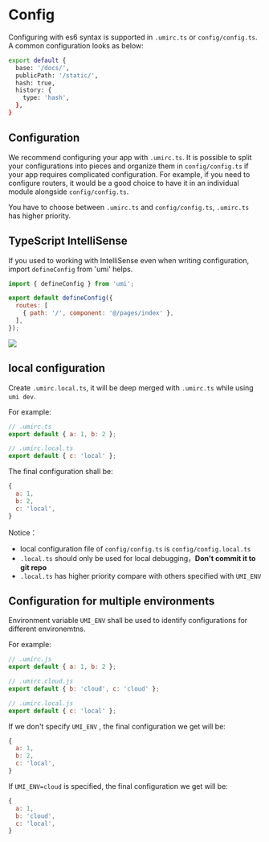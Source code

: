 # Config

Configuring with es6 syntax is supported in `.umirc.ts` or `config/config.ts`. A common configuration looks as below:

```bash
export default {
  base: '/docs/',
  publicPath: '/static/',
  hash: true,
  history: {
    type: 'hash',
  },
}
```

## Configuration

We recommend configuring your app with `.umirc.ts`. It is possible to split your configurations into pieces and organize them in `config/config.ts` if your app requires complicated configuration. For example, if you need to configure routers, it would be a good choice to have it in an individual module alongside `config/config.ts`.

You have to choose between `.umirc.ts` and `config/config.ts`, `.umirc.ts` has higher priority.

## TypeScript IntelliSense

If you used to working with IntelliSense even when writing configuration, import `defineConfig` from 'umi' helps.

```js
import { defineConfig } from 'umi';

export default defineConfig({
  routes: [
    { path: '/', component: '@/pages/index' },
  ],
});
```

![](https://img.alicdn.com/tfs/TB1EV1pv.T1gK0jSZFhXXaAtVXa-1204-838.png)

## local configuration

Create `.umirc.local.ts`, it will be deep merged with `.umirc.ts` while using `umi dev`.

For example:

```js
// .umirc.ts
export default { a: 1, b: 2 };

// .umirc.local.ts
export default { c: 'local' };
```

The final configuration shall be:

```js
{
  a: 1,
  b: 2,
  c: 'local',
}
```

Notice：

* local configuration file of `config/config.ts` is `config/config.local.ts`
* `.local.ts` should only be used for local debugging，**Don't commit it to git repo**
* `.local.ts` has higher priority compare with others specified with `UMI_ENV`

## Configuration for multiple environments

Environment variable `UMI_ENV` shall be used to identify configurations for different environemtns.

For example:

```js
// .umirc.js
export default { a: 1, b: 2 };

// .umirc.cloud.js
export default { b: 'cloud', c: 'cloud' };

// .umirc.local.js
export default { c: 'local' };
```

If we don't specify `UMI_ENV` , the final configuration we get will be:

```js
{
  a: 1,
  b: 2,
  c: 'local',
}
```

If `UMI_ENV=cloud` is specified, the final configuration we get will be:

```js
{
  a: 1,
  b: 'cloud',
  c: 'local',
}
```
